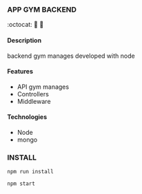 ### APP GYM BACKEND
:octocat: :ghost: :jack_o_lantern:

#### Description
backend gym manages developed with node

#### Features
- API gym manages
- Controllers
- Middleware

#### Technologies
- Node
- mongo

### INSTALL
`npm run install`

`npm start`



